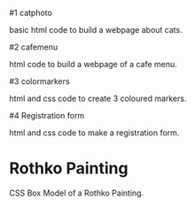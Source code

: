 #1 catphoto

basic html code to build a webpage about cats.



#2 cafemenu

html code to build a webpage of a cafe menu.



#3 colormarkers

html and css code to create 3 coloured markers.



#4 Registration form

html and css code to make a registration form.


# Rothko Painting

CSS Box Model of a Rothko Painting.
